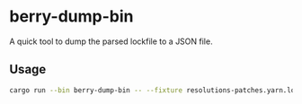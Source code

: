 # berry-dump-bin

A quick tool to dump the parsed lockfile to a JSON file.

## Usage

```bash
cargo run --bin berry-dump-bin -- --fixture resolutions-patches.yarn.lock
```
